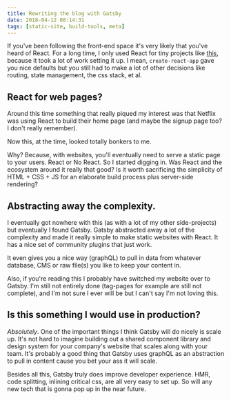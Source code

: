 ```yaml
---
title: Rewriting the blog with Gatsby
date: 2018-04-12 08:14:31
tags: [static-site, build-tools, meta]
---
```


If you've been following the front-end space it's very likely that you've heard of React. For a long time, I only used React for tiny projects like [this](https://harrisjose.github.io/kolor/#/), because it took a lot of work setting it up. I mean, `create-react-app` gave you nice defaults but you still had to make a lot of other decisions like routing, state management, the css stack, et al.

## React for web pages?

Around this time something that really piqued my interest was that Netflix was using React to build their home page (and maybe the signup page too? I don't really remember).

Now this, at the time, looked totally bonkers to me.

Why? Because, with websites, you'll eventually need to serve a static page to your users. React or No React. So I started digging in. Was React and the ecosystem around it really that good? Is it worth sacrificing the simplicity of HTML + CSS + JS for an elaborate build process plus server-side rendering?

## Abstracting away the complexity.

I eventually got nowhere with this (as with a lot of my other side-projects) but eventually I found Gatsby. Gatsby abstracted away a lot of the complexity and made it really simple to make static websites with React. It has a nice set of community plugins that just work.

It even gives you a nice way (graphQL) to pull in data from whatever database, CMS or raw file(s) you like to keep your content in.

Also, if you're reading this I probably have switched my website over to Gatsby. I'm still not entirely done (tag-pages for example are still not complete), and I'm not sure I ever will be but I can't say I'm not loving this.

## Is this something I would use in production?

*Absolutely*. One of the important things I think Gatsby will do nicely is scale up. It's not hard to imagine building out a shared component library and design system for your company's website that scales along with your team. It's probably a good thing that Gatsby uses graphQL as an abstraction to pull in content cause you bet your ass it will scale.

Besides all this, Gatsby truly does improve developer experience. HMR, code splitting, inlining critical css, are all very easy to set up. So will any new tech that is gonna pop up in the near future.
